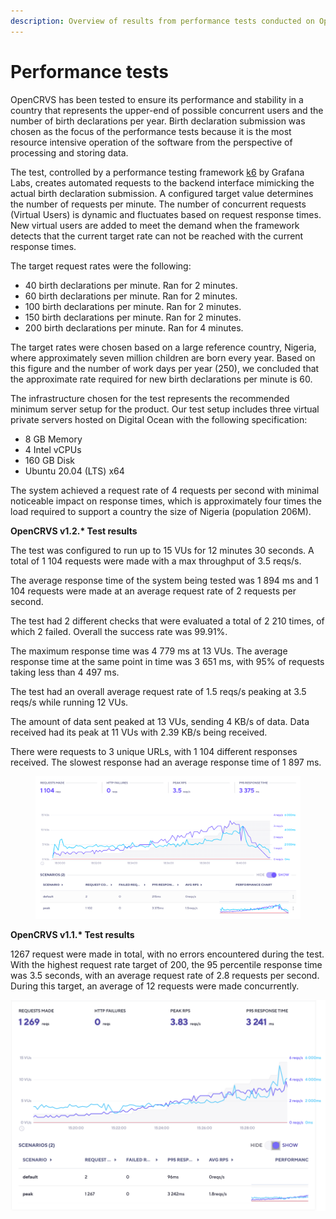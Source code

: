 ```yaml
---
description: Overview of results from performance tests conducted on OpenCRVS
---
```


# Performance tests

OpenCRVS has been tested to ensure its performance and stability in a country that represents the upper-end of possible concurrent users and the number of birth declarations per year. Birth declaration submission was chosen as the focus of the performance tests because it is the most resource intensive operation of the software from the perspective of processing and storing data.&#x20;

The test, controlled by a performance testing framework [k6](https://k6.io/) by Grafana Labs, creates automated requests to the backend interface mimicking the actual birth declaration submission. A configured target value determines the number of requests per minute. The number of concurrent requests (Virtual Users) is dynamic and fluctuates based on request response times. New virtual users are added to meet the demand when the framework detects that the current target rate can not be reached with the current response times.

The target request rates were the following:

* 40 birth declarations per minute. Ran for 2 minutes.
* 60 birth declarations per minute. Ran for 2 minutes.
* 100 birth declarations per minute. Ran for 2 minutes.
* 150 birth declarations per minute. Ran for 2 minutes.
* 200 birth declarations per minute. Ran for 4 minutes.

The target rates were chosen based on a large reference country, Nigeria, where approximately seven million children are born every year. Based on this figure and the number of work days per year (250), we concluded that the approximate rate required for new birth declarations per minute is 60.

The infrastructure chosen for the test represents the recommended minimum server setup for the product. Our test setup includes three virtual private servers hosted on Digital Ocean with the following specification:

* 8 GB Memory
* 4 Intel vCPUs
* 160 GB Disk
* Ubuntu 20.04 (LTS) x64

The system achieved a request rate of 4 requests per second with minimal noticeable impact on response times, which is approximately four times the load required to support a country the size of Nigeria (population 206M).



**OpenCRVS v1.2.\* Test results**

The test was configured to run up to 15 VUs for 12 minutes 30 seconds. A total of 1 104 requests were made with a max throughput of 3.5 reqs/s.

The average response time of the system being tested was 1 894 ms and 1 104 requests were made at an average request rate of 2 requests per second.

The test had 2 different checks that were evaluated a total of 2 210 times, of which 2 failed. Overall the success rate was 99.91%.

The maximum response time was 4 779 ms at 13 VUs. The average response time at the same point in time was 3 651 ms, with 95% of requests taking less than 4 497 ms.

The test had an overall average request rate of 1.5 reqs/s peaking at 3.5 reqs/s while running 12 VUs.

The amount of data sent peaked at 13 VUs, sending 4 KB/s of data. Data received had its peak at 11 VUs with 2.39 KB/s being received.

There were requests to 3 unique URLs, with 1 104 different responses received. The slowest response had an average response time of 1 897 ms.

<figure><img src="../../.gitbook/assets/k6results.png" alt=""><figcaption></figcaption></figure>



**OpenCRVS v1.1.\* Test results**

1267 request were made in total, with no errors encountered during the test. With the highest request rate target of 200, the 95 percentile response time was 3.5 seconds, with an average request rate of 2.8 requests per second. During this target, an average of 12 requests were made concurrently.

![](<../../.gitbook/assets/Screenshot 2022-06-27 at 14.39.06.png>)
